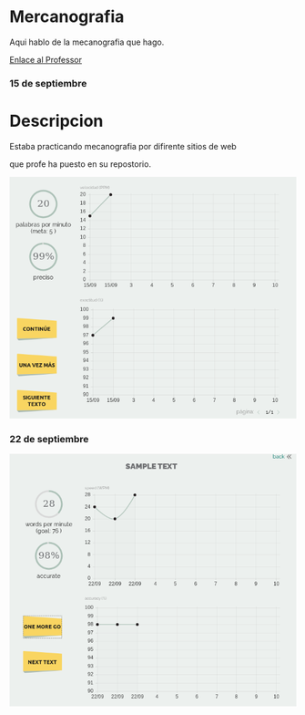 # Mercanografia


Aqui hablo de la mecanografia que hago.

[Enlace al Professor](https://github.com/d-prieto/Inkscape-fresado-y-soldadura/blob/main/Mecanograf%C3%ADa.md#informaci%C3%B3n-sobre-mecanograf%C3%ADa)
 
### 15 de septiembre

#  Descripcion 
Estaba practicando mecanografia por difirente sitios de web


que profe ha puesto en su repostorio.

![](https://raw.githubusercontent.com/Hanzla55/primer-trimestre/main/Captura%20de%20pantalla%20de%202021-09-15%2012-34-54.png?token=AVUMTJ6GG3C5TPKPLXW6OADBIHR7E)

### 22 de septiembre
![](https://raw.githubusercontent.com/Hanzla55/primer-trimestre/main/22%20september.png)

